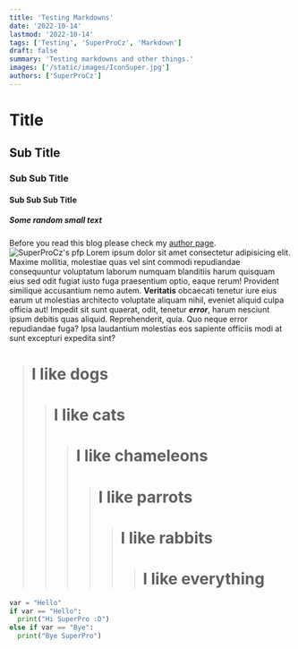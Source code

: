 ```yaml
---
title: 'Testing Markdowns'
date: '2022-10-14'
lastmod: '2022-10-14'
tags: ['Testing', 'SuperProCz', 'Markdown']
draft: false
summary: 'Testing markdowns and other things.'
images: ['/static/images/IconSuper.jpg']
authors: ['SuperProCz']
---
```


# Title
## Sub Title
### Sub Sub Title
#### Sub Sub Sub Title
##### Some random small text

Before you read this blog please check my [author page](https://blog.yasifys.tk/author/SuperProCz "Never gonna give you up").
![SuperProCz's pfp](/static/images/IconSuper.jpg "Meow")
Lorem ipsum dolor sit amet consectetur adipisicing elit. Maxime mollitia,
molestiae quas vel sint commodi repudiandae consequuntur voluptatum laborum
numquam blanditiis harum quisquam eius sed odit fugiat iusto fuga praesentium
optio, eaque rerum! Provident similique accusantium nemo autem. **Veritatis**
obcaecati tenetur iure eius earum ut molestias architecto voluptate aliquam
nihil, eveniet aliquid culpa officia aut! Impedit sit sunt quaerat, odit,
tenetur ***error***, harum nesciunt ipsum debitis quas aliquid. Reprehenderit,
quia. Quo neque error repudiandae fuga? Ipsa laudantium molestias eos 
sapiente officiis modi at sunt excepturi expedita sint?

> # I like dogs
> > # I like cats
> > > # I like chameleons
> > > > # I like parrots
> > > > > # I like rabbits
> > > > > > # I like everything

```python
var = "Hello"
if var == "Hello":
  print("Hi SuperPro :D")
else if var == "Bye":
  print("Bye SuperPro")
```
